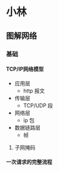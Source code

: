 # 小林

## 图解网络

### 基础

#### TCP/IP网络模型

- 应用层 
  - http 报文
- 传输层 
  - TCP/UDP 段
- 网络层 
  - ip 包
- 数据链路层 
  - 帧

1. 子网掩码

#### 一次请求的完整流程